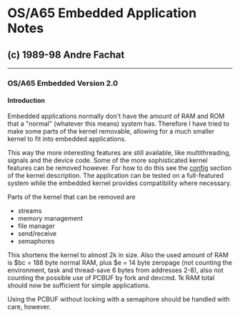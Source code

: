 #  OS/A65 Embedded Application Notes

##  (c) 1989-98 Andre Fachat

* * *

### OS/A65 Embedded Version 2.0

#### Introduction

Embedded applications normally don't have the amount of RAM and ROM that a
"normal" (whatever this means) system has. Therefore I have tried to make some
parts of the kernel removable, allowing for a much smaller kernel to fit into
embedded applications.

This way the more interesting features are still available, like
multithreading, signals and the device code. Some of the more sophisticated
kernel features can be removed however. For how to do this see the
[config](kernel.html#config) section of the kernel description. The
application can be tested on a full-featured system while the embedded kernel
provides compatibility where necessary.

Parts of the kernel that can be removed are

  * streams 
  * memory management 
  * file manager 
  * send/receive 
  * semaphores 

This shortens the kernel to almost 2k in size. Also the used amount of RAM is
$bc = 188 byte normal RAM, plus $e = 14 byte zeropage (not counting the
environment, task and thread-save 6 bytes from addresses 2-8), also not
counting the possible use of PCBUF by fork and devcmd. 1k RAM total should now
be sufficient for simple applications.

Using the PCBUF without locking with a semaphore should be handled with care,
however.


